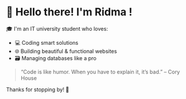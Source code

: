 <html>

<body>

  <h1>👋 Hello there! I'm Ridma !</h1>

  <p>🎓 I'm an IT university student who loves:</p>
  <ul>
    <li>💻 Coding smart solutions</li>
    <li>🌐 Building beautiful & functional websites</li>
    <li>🗃️ Managing databases like a pro</li>
  </ul>

  <blockquote>
    “Code is like humor. When you have to explain it, it’s bad.” – Cory House
  </blockquote>

  <p>Thanks for stopping by! 🌟</p>

</body>
</html>
